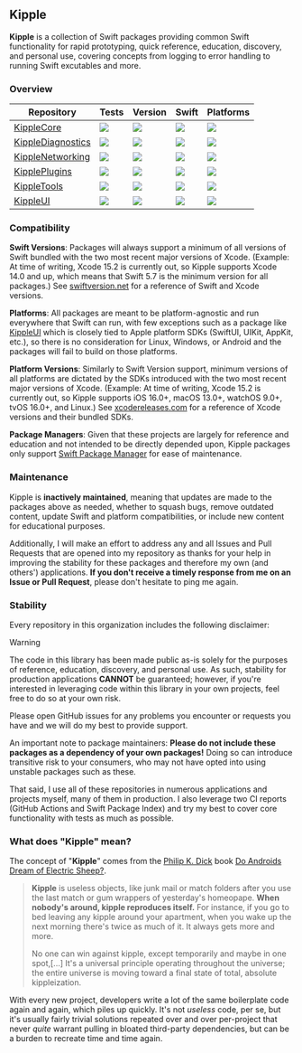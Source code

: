 ## Kipple

**Kipple** is a collection of Swift packages providing common Swift functionality for rapid prototyping, quick reference, education, discovery, and personal use, covering concepts from logging to error handling to running Swift excutables and more.

### Overview

| Repository | Tests | Version | Swift | Platforms |
| ---------- | ----- | ------- | ----- | --------- |
| [KippleCore](https://github.com/swift-kipple/Core) | [![](https://img.shields.io/github/actions/workflow/status/swift-kipple/Core/tests.yml?branch=main&label=)](https://github.com/swift-kipple/Core/actions/workflows/tests.yml) | [![](https://img.shields.io/github/v/tag/swift-kipple/Core?color=blue&label=)](https://github.com/swift-kipple/Core/tags) | [![](https://img.shields.io/endpoint?url=https%3A%2F%2Fswiftpackageindex.com%2Fapi%2Fpackages%2Fswift-kipple%2FCore%2Fbadge%3Ftype%3Dswift-versions&label=)](https://swiftpackageindex.com/swift-kipple/Core) |  [![](https://img.shields.io/endpoint?url=https%3A%2F%2Fswiftpackageindex.com%2Fapi%2Fpackages%2Fswift-kipple%2FCore%2Fbadge%3Ftype%3Dplatforms&label=)](https://swiftpackageindex.com/swift-kipple/Core) |
| [KippleDiagnostics](https://github.com/swift-kipple/Diagnostics) | [![](https://img.shields.io/github/actions/workflow/status/swift-kipple/Diagnostics/tests.yml?branch=main&label=)](https://github.com/swift-kipple/Diagnostics/actions/workflows/tests.yml) | [![](https://img.shields.io/github/v/tag/swift-kipple/Diagnostics?color=blue&label=)](https://github.com/swift-kipple/Diagnostics/tags) | [![](https://img.shields.io/endpoint?url=https%3A%2F%2Fswiftpackageindex.com%2Fapi%2Fpackages%2Fswift-kipple%2FDiagnostics%2Fbadge%3Ftype%3Dswift-versions&label=)](https://swiftpackageindex.com/swift-kipple/Diagnostics) |  [![](https://img.shields.io/endpoint?url=https%3A%2F%2Fswiftpackageindex.com%2Fapi%2Fpackages%2Fswift-kipple%2FDiagnostics%2Fbadge%3Ftype%3Dplatforms&label=)](https://swiftpackageindex.com/swift-kipple/Diagnostics) |
| [KippleNetworking](https://github.com/swift-kipple/Networking) | [![](https://img.shields.io/github/actions/workflow/status/swift-kipple/Networking/tests.yml?branch=main&label=)](https://github.com/swift-kipple/Networking/actions/workflows/tests.yml) | [![](https://img.shields.io/github/v/tag/swift-kipple/Networking?color=blue&label=)](https://github.com/swift-kipple/Networking/tags) | [![](https://img.shields.io/endpoint?url=https%3A%2F%2Fswiftpackageindex.com%2Fapi%2Fpackages%2Fswift-kipple%2FNetworking%2Fbadge%3Ftype%3Dswift-versions&label=)](https://swiftpackageindex.com/swift-kipple/Networking) |  [![](https://img.shields.io/endpoint?url=https%3A%2F%2Fswiftpackageindex.com%2Fapi%2Fpackages%2Fswift-kipple%2FNetworking%2Fbadge%3Ftype%3Dplatforms&label=)](https://swiftpackageindex.com/swift-kipple/Networking) |
| [KipplePlugins](https://github.com/swift-kipple/Plugins) | [![](https://img.shields.io/github/actions/workflow/status/swift-kipple/Plugins/tests.yml?branch=main&label=)](https://github.com/swift-kipple/Plugins/actions/workflows/tests.yml) | [![](https://img.shields.io/github/v/tag/swift-kipple/Plugins?color=blue&label=)](https://github.com/swift-kipple/Plugins/tags) | [![](https://img.shields.io/endpoint?url=https%3A%2F%2Fswiftpackageindex.com%2Fapi%2Fpackages%2Fswift-kipple%2FPlugins%2Fbadge%3Ftype%3Dswift-versions&label=)](https://swiftpackageindex.com/swift-kipple/Plugins) |  [![](https://img.shields.io/endpoint?url=https%3A%2F%2Fswiftpackageindex.com%2Fapi%2Fpackages%2Fswift-kipple%2FPlugins%2Fbadge%3Ftype%3Dplatforms&label=)](https://swiftpackageindex.com/swift-kipple/Plugins) |
| [KippleTools](https://github.com/swift-kipple/Tools) | [![](https://img.shields.io/github/actions/workflow/status/swift-kipple/Tools/tests.yml?branch=main&label=)](https://github.com/swift-kipple/Tools/actions/workflows/tests.yml) | [![](https://img.shields.io/github/v/tag/swift-kipple/Tools?color=blue&label=)](https://github.com/swift-kipple/Tools/tags) | [![](https://img.shields.io/endpoint?url=https%3A%2F%2Fswiftpackageindex.com%2Fapi%2Fpackages%2Fswift-kipple%2FTools%2Fbadge%3Ftype%3Dswift-versions&label=)](https://swiftpackageindex.com/swift-kipple/Tools) |  [![](https://img.shields.io/endpoint?url=https%3A%2F%2Fswiftpackageindex.com%2Fapi%2Fpackages%2Fswift-kipple%2FTools%2Fbadge%3Ftype%3Dplatforms&label=)](https://swiftpackageindex.com/swift-kipple/Tools) |
| [KippleUI](https://github.com/swift-kipple/UI) | [![](https://img.shields.io/github/actions/workflow/status/swift-kipple/UI/tests.yml?branch=main&label=)](https://github.com/swift-kipple/UI/actions/workflows/tests.yml) | [![](https://img.shields.io/github/v/tag/swift-kipple/UI?color=blue&label=)](https://github.com/swift-kipple/UI/tags) | [![](https://img.shields.io/endpoint?url=https%3A%2F%2Fswiftpackageindex.com%2Fapi%2Fpackages%2Fswift-kipple%2FUI%2Fbadge%3Ftype%3Dswift-versions&label=)](https://swiftpackageindex.com/swift-kipple/UI) |  [![](https://img.shields.io/endpoint?url=https%3A%2F%2Fswiftpackageindex.com%2Fapi%2Fpackages%2Fswift-kipple%2FUI%2Fbadge%3Ftype%3Dplatforms&label=)](https://swiftpackageindex.com/swift-kipple/UI) |

### Compatibility

**Swift Versions**: Packages will always support a minimum of all versions of Swift bundled with the two most recent major versions of Xcode. (Example: At time of writing, Xcode 15.2 is currently out, so Kipple supports Xcode 14.0 and up, which means that Swift 5.7 is the minimum version for all packages.) See [swiftversion.net](https://swiftversion.net/) for a reference of Swift and Xcode versions.

**Platforms**: All packages are meant to be platform-agnostic and run everywhere that Swift can run, with few exceptions such as a package like [KippleUI](https://github.com/swift-kipple/KippleUI) which is closely tied to Apple platform SDKs (SwiftUI, UIKit, AppKit, etc.), so there is no consideration for Linux, Windows, or Android and the packages will fail to build on those platforms.

**Platform Versions**: Similarly to Swift Version support, minimum versions of all platforms are dictated by the SDKs introduced with the two most recent major versions of Xcode. (Example: At time of writing, Xcode 15.2 is currently out, so Kipple supports iOS 16.0+, macOS 13.0+, watchOS 9.0+, tvOS 16.0+, and Linux.) See [xcodereleases.com](https://xcodesreleases.com/) for a reference of Xcode versions and their bundled SDKs.

**Package Managers**: Given that these projects are largely for reference and education and not intended to be directly depended upon, Kipple packages only support [Swift Package Manager](https://github.com/apple/swift-package-manager) for ease of maintenance.

### Maintenance

Kipple is **inactively maintained**, meaning that updates are made to the packages above as needed, whether to squash bugs, remove outdated content, update Swift and platform compatibilities, or include new content for educational purposes.

Additionally, I will make an effort to address any and all Issues and Pull Requests that are opened into my repository as thanks for your help in improving the stability for these packages and therefore my own (and others') applications. **If you don't receive a timely response from me on an Issue or Pull Request**, please don't hesitate to ping me again.

### Stability

Every repository in this organization includes the following disclaimer:

> [!WARNING]
> The code in this library has been made public as-is solely for the purposes of reference, education, discovery, and personal use. As such, stability for production applications **CANNOT** be guaranteed; however, if you're interested in leveraging code within this library in your own projects, feel free to do so at your own risk.
>
> Please open GitHub issues for any problems you encounter or requests you have and we will do my best to provide support.

An important note to package maintainers: **Please do not include these packages as a dependency of your own packages!** Doing so can introduce transitive risk to your consumers, who may not have opted into using unstable packages such as these.

That said, I use all of these repositories in numerous applications and projects myself, many of them in production. I also leverage two CI reports (GitHub Actions and Swift Package Index) and try my best to cover core functionality with tests as much as possible.

### What does "Kipple" mean?

The concept of "**Kipple**" comes from the [Philip K. Dick](https://en.wikipedia.org/wiki/Philip_K._Dick) book [Do Androids Dream of Electric Sheep?](https://en.wikipedia.org/wiki/Do_Androids_Dream_of_Electric_Sheep%3F).

> **Kipple** is useless objects, like junk mail or match folders after you use the last match or gum wrappers of yesterday's homeopape. **When nobody's around, kipple reproduces itself.** For instance, if you go to bed leaving any kipple around your apartment, when you wake up the next morning there's twice as much of it. It always gets more and more.
>
> No one can win against kipple, except temporarily and maybe in one spot,[...] It's a universal principle operating throughout the universe; the entire universe is moving toward a final state of total, absolute kippleization.

With every new project, developers write a lot of the same boilerplate code again and again, which piles up quickly. It's not _useless_ code, per se, but it's usually fairly trivial solutions repeated over and over per-project that never _quite_ warrant pulling in bloated third-party dependencies, but can be a burden to recreate time and time again.
